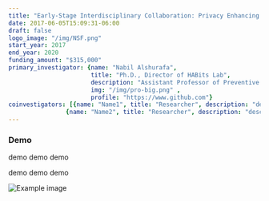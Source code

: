 ```yaml
---
title: "Early-Stage Interdisciplinary Collaboration: Privacy Enhancing Framework to Advance Behavior Models"
date: 2017-06-05T15:09:31-06:00
draft: false
logo_image: "/img/NSF.png"
start_year: 2017
end_year: 2020
funding_amount: "$315,000"
primary_investigator: {name: "Nabil Alshurafa", 
                       title: "Ph.D., Director of HABits Lab", 
                       description: "Assistant Professor of Preventive Medicine and of Computer Science at Northwestern University and heading The HAbits Lab.", 
                       img: "/img/pro-big.png" ,
                       profile: "https://www.github.com"}
coinvestigators: [{name: "Name1", title: "Researcher", description: "description description description", img: "/img/im-8.png", profile: "https://www.github.com"}, 
                {name: "Name2", title: "Researcher", description: "desction description description", img: "/img/im-7.png", profile: "https://www.github.com"}]
---
```


### Demo

demo demo demo

demo demo demo

![Example image](/img/img-area.png)


